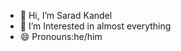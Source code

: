 - 👋 Hi, I’m Sarad Kandel
- 👀 I’m Interested in almost everything
- 😄 Pronouns:he/him


<!---
CryptoCrusaderX/CryptoCrusaderX is a ✨ special ✨ repository because its `README.md` (this file) appears on your GitHub profile.
You can click the Preview link to take a look at your changes.
--->
